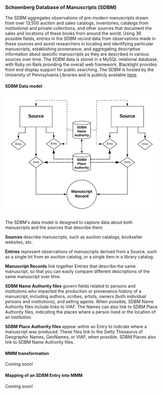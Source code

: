 ### Schoenberg Database of Manuscripts (SDBM)

The SDBM aggregates observations of pre-modern manuscripts drawn from over 13,500 auction and sales catalogs, inventories, catalogs from institutional and private collections, and other sources that document the sales and locations of these books from around the world. Using 36 possible fields, entries in the SDBM record data from observations made in these sources and assist researchers in locating and identifying particular manuscripts, establishing provenance, and aggregating descriptive information about specific manuscripts as they are described in various sources over time. The SDBM data is stored in a MySQL relational database, with Ruby on Rails providing the overall web framework. Blacklight provides front end display support for public searching. The SDBM is hosted by the University of Pennsylvania Libraries and is publicly available [here](https://sdbm.library.upenn.edu/).

#### SDBM Data model

![Image of SDBM Data Model](NewSDBMflow.png)

The SDBM's data model is designed to capture data about both manuscripts and the sources that describe them.

**Sources** describe manuscripts, such as auction catalogs, bookseller websites, etc.

**Entries** represent observations of manuscripts derived from a Source, such as a single lot from an auction catalog, or a single item in a library catalog.

**Manuscript Records** link together Entries that describe the same manuscript, so that you can easily compare different descriptions of the same manuscript over time.

**SDBM Name Authority files** govern fields related to persons and institutions who impacted the production or provenance history of a manuscript, including authors, scribes, artists, owners (both individual persons and institutions), and selling agents. When possible, SDBM Name Authority files include links to VIAF. The Names can also link to SDBM Place Authority files, indicating the places where a person lived or the location of an institution.

**SDBM Place Authority files** appear within an Entry to indicate where a manuscript was produced. These files link to the Getty Thesaurus of Geographic Names, GeoNames, or VIAF, when possible. SDBM Places also link to SDBM Name Authority files.


#### MMM transformation

Coming soon!

#### Mapping of an SDBM Entry into MMM

Coming soon!
